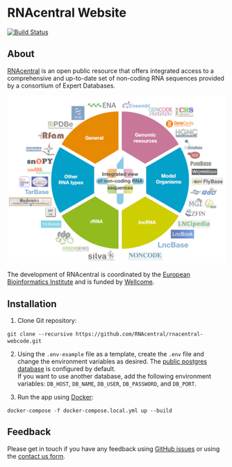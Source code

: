 # RNAcentral Website

[![Build Status](http://jenkins.rnacentral.org/buildStatus/icon?job=Update_test.rnacentral.org)](http://jenkins.rnacentral.org/job/rnacentral_testing/)

## About

[RNAcentral](https://rnacentral.org) is an open public resource that offers integrated access to a comprehensive and up-to-date set of non-coding RNA sequences provided by a consortium of Expert Databases.

![RNAcentral Expert Databases](./rnacentral/portal/static/img/expert-databases.png)

The development of RNAcentral is coordinated by the
[European Bioinformatics Institute](https://www.ebi.ac.uk) and is funded by [Wellcome](https://wellcome.org).

## Installation

1. Clone Git repository:

  ```
  git clone --recursive https://github.com/RNAcentral/rnacentral-webcode.git
  ```

2. Using the `.env-example` file as a template, create the `.env` file and change the environment variables as desired. 
The [public postgres database](https://rnacentral.org/help/public-database) is configured by default.  
If you want to use another database, add the following environment variables: `DB_HOST`, `DB_NAME`, `DB_USER`, 
`DB_PASSWORD`, and `DB_PORT`.

3. Run the app using [Docker](https://www.docker.com):

  ```
  docker-compose -f docker-compose.local.yml up --build
  ```

## Feedback

Please get in touch if you have any feedback using [GitHub issues](https://github.com/RNAcentral/rnacentral-webcode/issues)
or using the [contact us form](https://rnacentral.org/contact).
